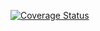 [![Coverage Status](https://coveralls.io/repos/github/Alinoos/laba05/badge.svg?branch=master)](https://coveralls.io/github/Alinoos/lab05?branch=master)

